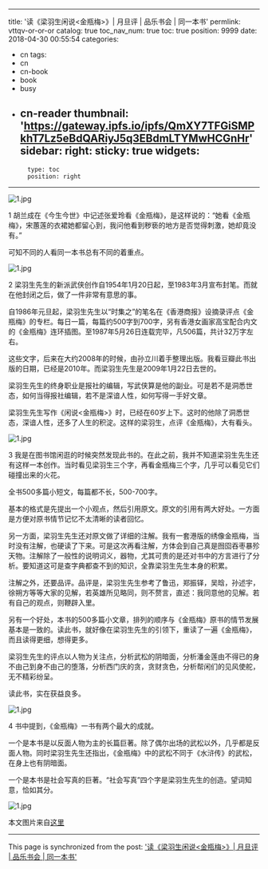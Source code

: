 
---
title: '读《梁羽生闲说<金瓶梅>》| 月旦评 | 品乐书会 | 同一本书'
permlink: vttqv-or-or-or
catalog: true
toc_nav_num: true
toc: true
position: 9999
date: 2018-04-30 00:55:54
categories:
- cn
tags:
- cn
- cn-book
- book
- busy
- cn-reader
thumbnail: 'https://gateway.ipfs.io/ipfs/QmXY7TFGiSMPkhT7Lz5eBdQARiyJ5q3EBdmLTYMwHCGnHr'
sidebar:
    right:
        sticky: true
widgets:
    -
        type: toc
        position: right
---


![1.jpg](https://gateway.ipfs.io/ipfs/QmXY7TFGiSMPkhT7Lz5eBdQARiyJ5q3EBdmLTYMwHCGnHr)

1
胡兰成在《今生今世》中记述张爱玲看《金瓶梅》，是这样说的：“她看《金瓶梅》，宋蕙莲的衣裙她都留心到，我问他看到秽亵的地方是否觉得刺激，她却竟没有。”

可知不同的人看同一本书总有不同的着重点。

![1.jpg](https://gateway.ipfs.io/ipfs/QmYnu9fyXgpAfniRqUeSTBvYD2Fm8rvDVpUjrZPUg88gjD)


2
梁羽生先生的新派武侠创作自1954年1月20日起，至1983年3月宣布封笔。而就在他封闭之后，做了一件非常有意思的事。

自1986年元旦起，梁羽生先生以“时集之”的笔名在《香港商报》设摘录评点《金瓶梅》的专栏。每日一篇，每篇约500字到700字，另有香港女画家高宝配合内文的《金瓶梅》连环插图。至1987年5月26日连载完毕，凡506篇，共计32万字左右。

这些文字，后来在大约2008年的时候，由孙立川着手整理出版。我看豆瓣此书出版的日期，已经是2010年。而梁羽生先生是2009年1月22日去世的。

梁羽生先生的终身职业是报社的编辑，写武侠算是他的副业。可是若不是洞悉世态，如何当得报社编辑，若不是深谙人性，如何写得一手好文章。

梁羽生先生写作《闲说<金瓶梅>》时，已经在60岁上下。这时的他除了洞悉世态，深谙人性，还多了人生的积淀。这样的梁羽生，点评《金瓶梅》，大有看头。

![1.jpg](https://gateway.ipfs.io/ipfs/QmNNTfCLmseWGgqHyCUhvjoyZiNTuU4DG9uVWb8pHxmcab)


3
我是在图书馆闲逛的时候突然发现此书的。在此之前，我并不知道梁羽生先生还有这样一本创作。当时看见梁羽生三个字，再看金瓶梅三个字，几乎可以看见它们碰撞出来的火花。

全书500多篇小短文，每篇都不长，500-700字。

基本的格式是先提出一个小观点，然后引用原文。原文的引用有两大好处。一方面是方便对原书情节记忆不太清晰的读者回忆。

另一方面，梁羽生先生还对原文做了详细的注解。我有一套港版的绣像金瓶梅，当时没有注解，也硬读了下来。可是这次再看注解，方体会到自己真是囫囵吞枣暴殄天物。注解除了一般性的说明词义，器物，尤其可贵的是还对书中的方言进行了分析。要知道这可是查字典都查不到的知识，全靠梁羽生先生本身的积累。

注解之外，还要品评。品评是，梁羽生先生参考了鲁迅，郑振铎，吴晗，孙述宇，徐朔方等等大家的见解，若英雄所见略同，则不赘言，直述：我同意他的见解。若有自己的观点，则鞭辟入里。

另有一个好处，本书的500多篇小文章，排列的顺序与《金瓶梅》原书的情节发展基本是一致的。读此书，就好像在梁羽生先生的引领下，重读了一遍《金瓶梅》，而且读得更细，想得更多。

梁羽生先生的评点以人物为关注点，分析武松的阴暗面，分析潘金莲由不得已的身不由己到身不由己的堕落，分析西门庆的贪，贪财贪色，分析帮闲们的见风使舵，无不精彩纷呈。

读此书，实在获益良多。

![1.jpg](https://gateway.ipfs.io/ipfs/QmZ8NHbmkZgNzsk41YLCZVX5VR4HRAiMsQXx8YEtv3E4Cv)


4
书中提到，《金瓶梅》一书有两个最大的成就。

一个是本书是以反面人物为主的长篇巨著。除了偶尔出场的武松以外，几乎都是反面人物。同时梁羽生先生还指出，《金瓶梅》中的武松不同于《水浒传》的武松，在身上也有阴暗面。

一个是本书是社会写真的巨著。“社会写真”四个字是梁羽生先生的创造。望词知意，恰如其分。

![1.jpg](https://gateway.ipfs.io/ipfs/Qme8kxqkTTUgbemSZMw8q5M15rtig7ocEqMrwRFPZ6rn81)

本文图片来自[这里](http://www.yeeed.com/2014/06/23198.html)




- - -

This page is synchronized from the post: ['读《梁羽生闲说<金瓶梅>》| 月旦评 | 品乐书会 | 同一本书'](https://steemit.com/@weisheng167388/vttqv-or-or-or)
